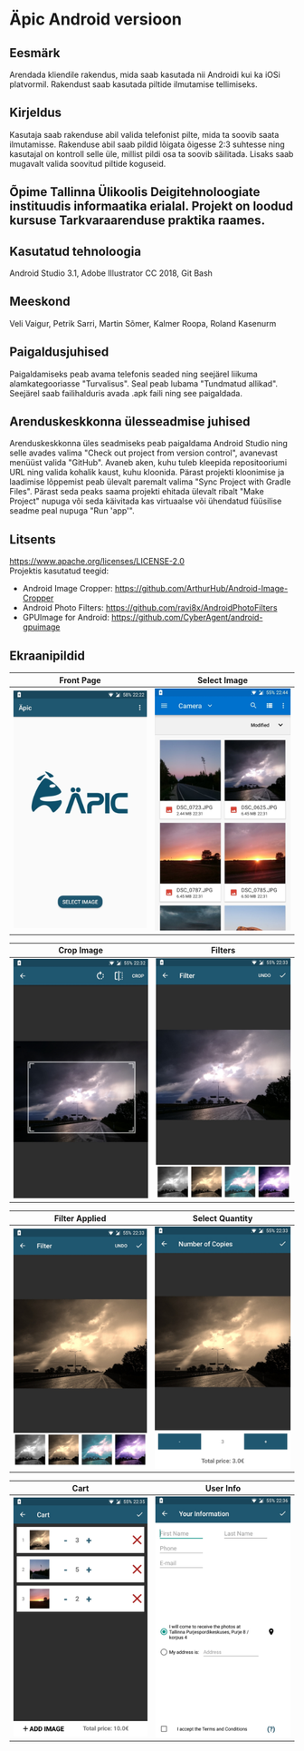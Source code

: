 # Äpic Android versioon  
  
## Eesmärk  
Arendada kliendile rakendus, mida saab kasutada nii Androidi kui ka iOSi platvormil. Rakendust saab kasutada piltide ilmutamise tellimiseks.  
  
## Kirjeldus  
Kasutaja saab rakenduse abil valida telefonist pilte, mida ta soovib saata ilmutamisse. Rakenduse abil saab pildid lõigata õigesse 2:3 suhtesse ning kasutajal on kontroll selle üle, millist pildi osa ta soovib säilitada. Lisaks saab mugavalt valida soovitud piltide koguseid.  
  
## Õpime Tallinna Ülikoolis Deigitehnoloogiate instituudis informaatika erialal. Projekt on loodud kursuse Tarkvaraarenduse praktika raames.  
  
## Kasutatud tehnoloogia  
  
Android Studio 3.1, Adobe Illustrator CC 2018, Git Bash  
  
## Meeskond  
  
Veli Vaigur, Petrik Sarri, Martin Sõmer, Kalmer Roopa, Roland Kasenurm  
  
## Paigaldusjuhised  
  
Paigaldamiseks peab avama telefonis seaded ning seejärel liikuma alamkategooriasse "Turvalisus". Seal peab lubama "Tundmatud allikad". Seejärel saab failihalduris avada .apk faili ning see paigaldada.  
  
## Arenduskeskkonna ülesseadmise juhised  
  
Arenduskeskkonna üles seadmiseks peab paigaldama Android Studio ning selle avades valima "Check out project from version control", avanevast menüüst valida "GitHub". Avaneb aken, kuhu tuleb kleepida repositooriumi URL ning valida kohalik kaust, kuhu kloonida. Pärast projekti kloonimise ja laadimise lõppemist peab ülevalt paremalt valima "Sync Project with Gradle Files". Pärast seda peaks saama projekti ehitada ülevalt ribalt "Make Project" nupuga või seda käivitada kas virtuaalse või ühendatud füüsilise seadme peal nupuga "Run 'app'".  
    
## Litsents  
  
https://www.apache.org/licenses/LICENSE-2.0  
Projektis kasutatud teegid:  
* Android Image Cropper: https://github.com/ArthurHub/Android-Image-Cropper  
* Android Photo Filters: https://github.com/ravi8x/AndroidPhotoFilters  
* GPUImage for Android: https://github.com/CyberAgent/android-gpuimage  
  
## Ekraanipildid  
  
Front Page             |  Select Image
:-------------------------:|:-------------------------:
![Screenshot 1](READMEimages/FrontPage.jpg)  |  ![Screenshot 2](READMEimages/SelectImage.jpg)  
  
Crop Image             |  Filters
:-------------------------:|:-------------------------:
![Screenshot 3](READMEimages/CropImage.jpg)  |  ![Screenshot 4](READMEimages/FilterPage.jpg)  
  
Filter Applied             |  Select Quantity
:-------------------------:|:-------------------------:
![Screenshot 5](READMEimages/FilterApplied.jpg)  |  ![Screenshot 6](READMEimages/SelectQuantity.jpg)  
  
Cart             |  User Info
:-------------------------:|:-------------------------:
![Screenshot 5](READMEimages/Cart.jpg)  |  ![Screenshot 6](READMEimages/UserInfo.jpg)